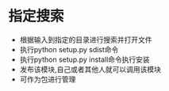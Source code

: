 # 指定搜索
* 根据输入到指定的目录进行搜索并打开文件
* 执行python setup.py sdist命令
* 执行python setup.py install命令执行安装
* 发布该模块,自己或者其他人就可以调用该模块
* 可作为包进行管理